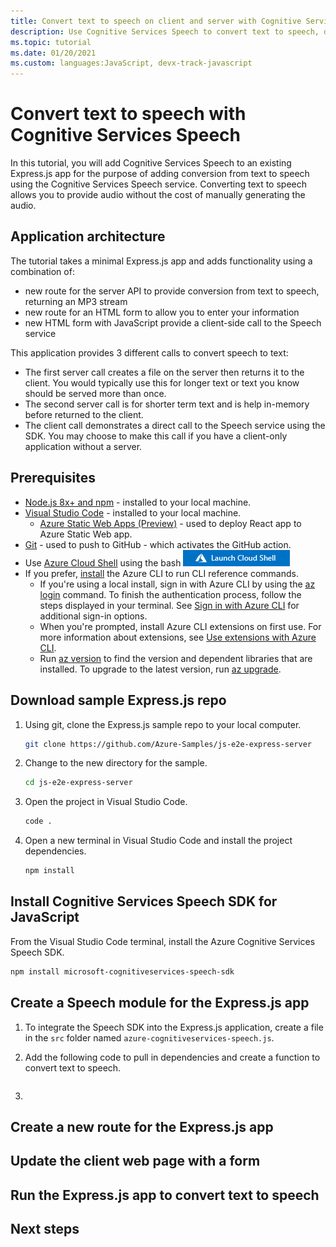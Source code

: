 ```yaml
---
title: Convert text to speech on client and server with Cognitive Services
description: Use Cognitive Services Speech to convert text to speech, demonstrated on the client and the server. 
ms.topic: tutorial
ms.date: 01/20/2021
ms.custom: languages:JavaScript, devx-track-javascript
---
```


# Convert text to speech with Cognitive Services Speech

In this tutorial, you will add Cognitive Services Speech to an existing Express.js app for the purpose of adding conversion from text to speech using the Cognitive Services Speech service. Converting text to speech allows you to provide audio without the cost of manually generating the audio. 

## Application architecture

The tutorial takes a minimal Express.js app and adds functionality using a combination of:

* new route for the server API to provide conversion from text to speech, returning an MP3 stream
* new route for an HTML form to allow you to enter your information
* new HTML form with JavaScript provide a client-side call to the Speech service

This application provides 3 different calls to convert speech to text:

* The first server call creates a file on the server then returns it to the client. You would typically use this for longer text or text you know should be served more than once. 
* The second server call is for shorter term text and is help in-memory before returned to the client. 
* The client call demonstrates a direct call to the Speech service using the SDK. You may choose to make this call if you have a client-only application without a server. 

## Prerequisites


- [Node.js 8x+ and npm](https://nodejs.org/en/download) - installed to your local machine.
- [Visual Studio Code](https://code.visualstudio.com/) - installed to your local machine. 
    - [Azure Static Web Apps (Preview)](https://marketplace.visualstudio.com/items?itemName=ms-azuretools.vscode-azurestaticwebapps) - used to deploy React app to Azure Static Web app.
- [Git](https://git-scm.com/downloads) - used to push to GitHub - which activates the GitHub action.
- Use [Azure Cloud Shell](/azure/cloud-shell/quickstart) using the bash 
   [![Embed launch](../../includes/media/cloud-shell-try-it/hdi-launch-cloud-shell.png "Launch Azure Cloud Shell")](https://shell.azure.com)   
- If you prefer, [install](/cli/azure/install-azure-cli) the Azure CLI to run CLI reference commands.
   - If you're using a local install, sign in with Azure CLI by using the [az login](/cli/azure/reference-index#az-login) command.  To finish the authentication process, follow the steps displayed in your terminal.  See [Sign in with Azure CLI](/cli/azure/authenticate-azure-cli) for additional sign-in options.
  - When you're prompted, install Azure CLI extensions on first use.  For more information about extensions, see [Use extensions with Azure CLI](/cli/azure/azure-cli-extensions-overview).
  - Run [az version](/cli/azure/reference-index?#az_version) to find the version and dependent libraries that are installed. To upgrade to the latest version, run [az upgrade](/cli/azure/reference-index?#az_upgrade).

## Download sample Express.js repo 

1. Using git, clone the Express.js sample repo to your local computer. 

    ```bash
    git clone https://github.com/Azure-Samples/js-e2e-express-server
    ```

1. Change to the new directory for the sample.

    ```bash
    cd js-e2e-express-server
    ```

1. Open the project in Visual Studio Code.

    ```bash
    code .
    ```

1. Open a new terminal in Visual Studio Code and install the project dependencies.

    ```bash
    npm install
    ```

## Install Cognitive Services Speech SDK for JavaScript

From the Visual Studio Code terminal, install the Azure Cognitive Services Speech SDK.

```bash
npm install microsoft-cognitiveservices-speech-sdk
```

## Create a Speech module for the Express.js app

1. To integrate the Speech SDK into the Express.js application, create a file in the `src` folder named `azure-cognitiveservices-speech.js`.
1. Add the following code to pull in dependencies and create a function to convert text to speech.

    ```javascript
    
    ```

1. 

## Create a new route for the Express.js app

## Update the client web page with a form 

## Run the Express.js app to convert text to speech

## Next steps